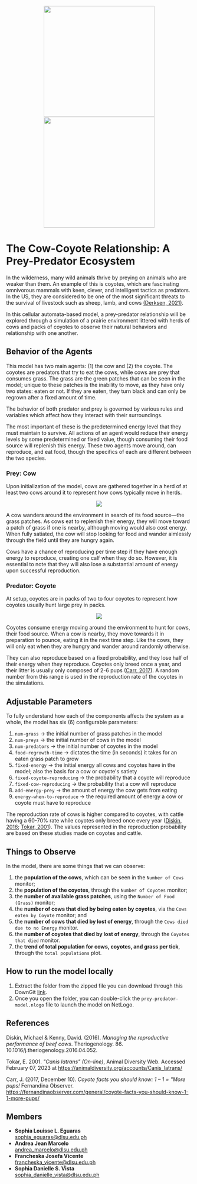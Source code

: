 <p align="center">
<img src="https://user-images.githubusercontent.com/75743382/217928107-e64e637d-a365-4edc-b4db-1c6a6b941711.png" height="300px"> <img src="https://user-images.githubusercontent.com/75743382/217935054-85f7d82c-85a3-41b4-90fa-a25c247a9a50.png" height="300px">
</p>

# The Cow-Coyote Relationship: A Prey-Predator Ecosystem
In the wilderness, many wild animals thrive by preying on animals who are weaker than them. An example of this is coyotes, which are fascinating omnivorous mammals with keen, clever, and intelligent tactics as predators. In the US, they are considered to be one of the most significant threats to the survival of livestock such as sheep, lamb, and cows [(Derksen, 2021)](https://www.agproud.com/articles/52864-influencing-livestock-losses-from-coyote-predation). 

In this cellular automata-based model, a prey-predator relationship will be explored through a simulation of a prairie environment littered with herds of cows and packs of coyotes to observe their natural behaviors and relationship with one another.

## Behavior of the Agents
This model has two main agents: (1) the cow and (2) the coyote. The coyotes are predators that try to eat the cows, while cows are prey that consumes grass. The grass are the green patches that can be seen in the model; unique to these patches is the inability to move, as they have only two states: eaten or not. If they are eaten, they turn black and can only be regrown after a fixed amount of time.

The behavior of both predator and prey is governed by various rules and variables which affect how they interact with their surroundings. 

The most important of these is the predetermined energy level that they must maintain to survive. All actions of an agent would reduce their energy levels by some predetermined or fixed value, though consuming their food source will replenish this energy. These two agents move around, can reproduce, and eat food, though the specifics of each are different between the two species. 

### Prey: Cow
Upon initialization of the model, cows are gathered together in a herd of at least two cows around it to represent how cows typically move in herds. 

<p align="center">
<img src="https://user-images.githubusercontent.com/75743382/217928809-dd0a737e-e9ab-4d67-a742-c3d8fe37a15d.png">
</p>

A cow wanders around the environment in search of its food source—the grass patches. As cows eat to replenish their energy, they will move toward a patch of grass if one is nearby, although moving would also cost energy. When fully satiated, the cow will stop looking for food and wander aimlessly through the field until they are hungry again.

Cows have a chance of reproducing per time step if they have enough energy to reproduce, creating one calf when they do so. However, it is essential to note that they will also lose a substantial amount of energy upon successful reproduction.

### Predator: Coyote
At setup, coyotes are in packs of two to four coyotes to represent how coyotes usually hunt large prey in packs.

<p align="center">
  <img src="https://user-images.githubusercontent.com/75743382/217929049-e5d56cff-f932-438e-bab7-7fe6f9f3dc86.png">
</p>

Coyotes consume energy moving around the environment to hunt for cows, their food source. When a cow is nearby, they move towards it in preparation to pounce, eating it in the next time step. Like the cows, they will only eat when they are hungry and wander around randomly otherwise.

They can also reproduce based on a fixed probability, and they lose half of their energy when they reproduce. Coyotes only breed once a year, and their litter is usually only composed of 2-6 pups ([Carr, 2017](https://fernandinaobserver.com/general/coyote-facts-you-should-know-1-1-more-pups/)). A random number from this range is used in the reproduction rate of the coyotes in the simulations.

## Adjustable Parameters
To fully understand how each of the components affects the system as a whole, the model has six (6) configurable parameters:
1. `num-grass` → the initial number of grass patches in the model
2. `num-preys` → the initial number of cows in the model
2. `num-predators` → the initial number of coyotes in the model
3. `food-regrowth-time` → dictates the time (in seconds) it takes for an eaten grass patch to grow 
4. `fixed-energy` → the initial energy all cows and coyotes have in the model; also the basis for a cow or coyote's satiety 
5. `fixed-coyote-reproducing` → the probability that a coyote will reproduce
6. `fixed-cow-reproducing` → the probability that a cow will reproduce
7. `add-energy-prey` → the amount of energy the cow gets from eating
8. `energy-when-to-reproduce` → the required amount of energy a cow or coyote must have to reproduce

The reproduction rate of cows is higher compared to coyotes, with cattle having a 60-70% rate while coyotes only breed once every year ([Diskin, 2016](https://doi.org/10.1016/j.theriogenology.2016.04.052); [Tokar, 2001](https://animaldiversity.org/accounts/Canis_latrans/)). The values represented in the reproduction probability are based on these studies made on coyotes and cattle.

## Things to Observe
In the model, there are some things that we can observe:
1. the **population of the cows**, which can be seen in the `Number of Cows` monitor;
2. the **population of the coyotes**, through the `Number of Coyotes` monitor;
3. the **number of available grass patches**, using the `Number of Food (Grass)` monitor;
4. the **number of cows that died by being eaten by coyotes**, via the `Cows eaten by Coyote` monitor; and
5. the **number of cows that died by lost of energy**, through the `Cows died due to no Energy` monitor.
6. the **number of coyotes that died by lost of energy**, through the `Coyotes that died` monitor.
7. the **trend of total population for cows, coyotes, and grass per tick**, through the `total populations` plot.

## How to run the model locally
1. Extract the folder from the zipped file you can download through this DownGit [link](https://minhaskamal.github.io/DownGit/#/home?url=https://github.com/francheska-vicente/prey-predator-model).
2. Once you open the folder, you can double-click the `prey-predator-model.nlogo` file to launch the model on NetLogo.

## References
Diskin, Michael & Kenny, David. (2016). *Managing the reproductive performance of beef cows*. Theriogenology. 86. 10.1016/j.theriogenology.2016.04.052.

Tokar, E. 2001. *"Canis latrans" (On-line)*, Animal Diversity Web. Accessed February 07, 2023 at https://animaldiversity.org/accounts/Canis_latrans/

Carr, J. (2017, December 10). *Coyote facts you should know: 1 – 1 = "More pups!* Fernandina Observer. https://fernandinaobserver.com/general/coyote-facts-you-should-know-1-1-more-pups/

## Members
- **Sophia Louisse L. Eguaras** <br/>
sophia_eguaras@dlsu.edu.ph
- **Andrea Jean Marcelo**  <br/>
andrea_marcelo@dlsu.edu.ph
- **Francheska Josefa Vicente**  <br/>
francheska_vicente@dlsu.edu.ph
- **Sophia Danielle S. Vista** <br/>
sophia_danielle_vista@dlsu.edu.ph
